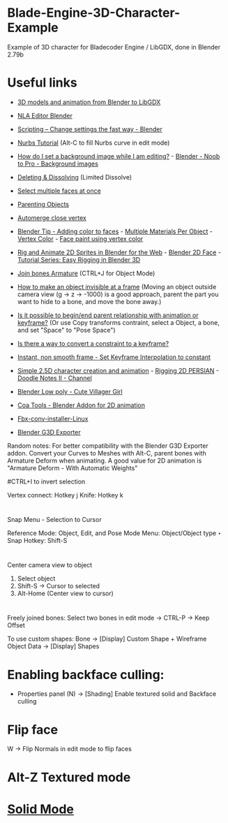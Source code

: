 # Blade-Engine-3D-Character-Example
Example of 3D character for Bladecoder Engine / LibGDX, done in Blender 2.79b

# Useful links
- [3D models and animation from Blender to LibGDX](https://www.gamefromscratch.com/post/2014/01/19/3D-models-and-animation-from-Blender-to-LibGDX.aspx)
- [NLA Editor Blender](https://docs.blender.org/manual/en/2.79/editors/nla/index.html)
- [Scripting – Change settings the fast way - Blender](https://code.blender.org/2011/05/scripting-%E2%80%93-change-settings-the-fast-way/)
- [Nurbs Tutorial](https://en.wikibooks.org/wiki/Blender_3D:_Noob_to_Pro/NURBS_Patches) (Alt-C to fill Nurbs curve in edit mode)
- [How do I set a background image while I am editing?](https://blender.stackexchange.com/questions/118/how-do-i-set-a-background-image-while-i-am-editing) - [Blender - Noob to Pro - Background images](https://en.wikibooks.org/wiki/Blender_3D:_Noob_to_Pro/Background_Images)
- [Deleting & Dissolving](https://docs.blender.org/manual/en/2.79/modeling/meshes/editing/basics/deleting.html) (Limited Dissolve)
- [Select multiple faces at once](https://blender.stackexchange.com/questions/5004/select-multiple-faces-at-once)
- [Parenting Objects](https://docs.blender.org/manual/en/2.79/editors/3dview/object/properties/relations/parents.html)
- [Automerge close vertex](https://blender.stackexchange.com/questions/39078/using-automerge-editing-things-arent-merging-what-isnt-right)
- [Blender Tip - Adding color to faces](https://www.youtube.com/watch?v=SlQDSvUSsuI) - [Multiple Materials Per Object](https://en.wikibooks.org/wiki/Blender_3D:_Noob_to_Pro/Multiple_Materials_Per_Object) - [Vertex Color](https://blendersushi.blogspot.com/2012/03/basic-working-with-vertex-color.html) - [Face paint using vertex color](https://blender.stackexchange.com/questions/31160/is-it-possible-to-paint-only-on-selected-vertices-in-vertex-paint)
- [Rig and Animate 2D Sprites in Blender for the Web](http://blog.gskinner.com/archives/2018/02/rigging-animated-2d-sprites-part-1.html) - [Blender 2D Face](https://www.youtube.com/watch?v=qwlemxwK-ZE) - [Tutorial Series: Easy Rigging in Blender 3D](https://www.youtube.com/playlist?list=PLvH-_5Bn5fqEhpShYvLQX3563zhZN6V0p)
- [Join bones Armature](https://blender.stackexchange.com/questions/21239/join-bones-in-a-armature) (CTRL+J for Object Mode)
- [How to make an object invisible at a frame](https://stackoverflow.com/questions/8844389/how-to-make-an-object-invisible-at-a-particular-keyframe-without-moving-it-in-bl) (Moving an object outside camera view (g -> z -> -1000) is a good approach, parent the part you want to hide to a bone, and move the bone away.)
- [Is it possible to begin/end parent relationship with animation or keyframe?](https://blender.stackexchange.com/questions/71669/is-it-possible-to-begin-end-parent-relationship-with-animation-or-keyframe) (Or use Copy transforms contraint, select a Object, a bone, and set "Space" to "Pose Space")

- [Is there a way to convert a constraint to a keyframe?](https://blender.stackexchange.com/questions/2533/is-there-a-way-to-convert-a-constraint-to-a-keyframe)
- [Instant, non smooth frame - Set Keyframe Interpolation to constant](https://blender.stackexchange.com/questions/2379/how-can-a-single-curve-interpolation-mode-set-to-constant)
- [Simple 2.5D character creation and animation](https://www.youtube.com/watch?v=54xbZUykMPo) - [Rigging 2D PERSIAN](https://www.youtube.com/watch?v=q8fT1fK_80I) - [Doodle Notes II - Channel](https://www.youtube.com/user/doodlenotes1234/videos)
- [Blender Low poly - Cute Villager Girl](https://www.youtube.com/watch?v=AK56ehoMVRo)
- [Coa Tools - Blender Addon for 2D animation](https://github.com/ndee85/coa_tools)
- [Fbx-conv-installer-Linux](https://github.com/Yzubi/Fbx-conv-installer-Linux)
- [Blender G3D Exporter](https://github.com/Dancovich/libgdx_blender_g3d_exporter)

Random notes: For better compatibility with the Blender G3D Exporter addon. Convert your Curves to Meshes with Alt-C, parent bones with Armature Deform when animating. A good value for 2D animation is "Armature Deform - With Automatic Weights"

#CTRL+I to invert selection

Vertex connect: Hotkey j
Knife: Hotkey k

#
Snap Menu - Selection to Cursor

Reference
Mode:	Object, Edit, and Pose Mode
Menu:	Object/Object type ‣ Snap
Hotkey:	Shift-S

#
Center camera view to object
1. Select object
2. Shift-S -> Cursor to selected
3. Alt-Home (Center view to cursor)
#

Freely joined bones: Select two bones in edit mode -> CTRL-P -> Keep Offset

To use custom shapes: Bone -> [Display] Custom Shape + Wireframe
Object Data -> [Display] Shapes

# Enabling backface culling:
- Properties panel (N) -> [Shading] Enable textured solid and Backface culling
# Flip face
W -> Flip Normals in edit mode to flip faces
# Alt-Z Textured mode
# [Solid Mode](https://blender.stackexchange.com/questions/26636/how-to-toggle-material-view-mode-by-hotkey-similar-to-alt-z-shift-z)

